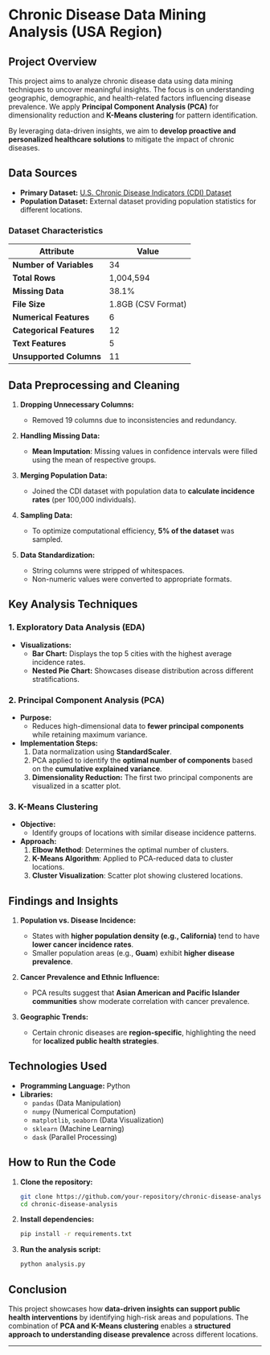 # **Chronic Disease Data Mining Analysis (USA Region)**

## **Project Overview**
This project aims to analyze chronic disease data using data mining techniques to uncover meaningful insights. The focus is on understanding geographic, demographic, and health-related factors influencing disease prevalence. We apply **Principal Component Analysis (PCA)** for dimensionality reduction and **K-Means clustering** for pattern identification. 

By leveraging data-driven insights, we aim to **develop proactive and personalized healthcare solutions** to mitigate the impact of chronic diseases.

## **Data Sources**
- **Primary Dataset:** [U.S. Chronic Disease Indicators (CDI) Dataset](https://catalog.data.gov/dataset/u-s-chronic-disease-indicators-cdi)
- **Population Dataset:** External dataset providing population statistics for different locations.

### **Dataset Characteristics**
| Attribute            | Value       |
|----------------------|------------|
| **Number of Variables** | 34      |
| **Total Rows**        | 1,004,594 |
| **Missing Data**      | 38.1%     |
| **File Size**         | 1.8GB (CSV Format) |
| **Numerical Features**| 6        |
| **Categorical Features** | 12     |
| **Text Features**     | 5        |
| **Unsupported Columns** | 11     |

## **Data Preprocessing and Cleaning**
1. **Dropping Unnecessary Columns:**  
   - Removed 19 columns due to inconsistencies and redundancy.

2. **Handling Missing Data:**  
   - **Mean Imputation**: Missing values in confidence intervals were filled using the mean of respective groups.

3. **Merging Population Data:**  
   - Joined the CDI dataset with population data to **calculate incidence rates** (per 100,000 individuals).

4. **Sampling Data:**  
   - To optimize computational efficiency, **5% of the dataset** was sampled.

5. **Data Standardization:**  
   - String columns were stripped of whitespaces.
   - Non-numeric values were converted to appropriate formats.

## **Key Analysis Techniques**

### **1. Exploratory Data Analysis (EDA)**
- **Visualizations:**
  - **Bar Chart:** Displays the top 5 cities with the highest average incidence rates.
  - **Nested Pie Chart:** Showcases disease distribution across different stratifications.

### **2. Principal Component Analysis (PCA)**
- **Purpose:**  
  - Reduces high-dimensional data to **fewer principal components** while retaining maximum variance.
- **Implementation Steps:**
  1. Data normalization using **StandardScaler**.
  2. PCA applied to identify the **optimal number of components** based on the **cumulative explained variance**.
  3. **Dimensionality Reduction:** The first two principal components are visualized in a scatter plot.

### **3. K-Means Clustering**
- **Objective:**  
  - Identify groups of locations with similar disease incidence patterns.
- **Approach:**
  1. **Elbow Method**: Determines the optimal number of clusters.
  2. **K-Means Algorithm**: Applied to PCA-reduced data to cluster locations.
  3. **Cluster Visualization**: Scatter plot showing clustered locations.

## **Findings and Insights**
1. **Population vs. Disease Incidence:**
   - States with **higher population density (e.g., California)** tend to have **lower cancer incidence rates**.
   - Smaller population areas (e.g., **Guam**) exhibit **higher disease prevalence**.

2. **Cancer Prevalence and Ethnic Influence:**
   - PCA results suggest that **Asian American and Pacific Islander communities** show moderate correlation with cancer prevalence.

3. **Geographic Trends:**
   - Certain chronic diseases are **region-specific**, highlighting the need for **localized public health strategies**.

## **Technologies Used**
- **Programming Language:** Python
- **Libraries:**  
  - `pandas` (Data Manipulation)  
  - `numpy` (Numerical Computation)  
  - `matplotlib`, `seaborn` (Data Visualization)  
  - `sklearn` (Machine Learning)  
  - `dask` (Parallel Processing)

## **How to Run the Code**
1. **Clone the repository:**
   ```bash
   git clone https://github.com/your-repository/chronic-disease-analysis.git
   cd chronic-disease-analysis
   ```
2. **Install dependencies:**
   ```bash
   pip install -r requirements.txt
   ```
3. **Run the analysis script:**
   ```bash
   python analysis.py
   ```

## **Conclusion**
This project showcases how **data-driven insights can support public health interventions** by identifying high-risk areas and populations. The combination of **PCA and K-Means clustering** enables a **structured approach to understanding disease prevalence** across different locations.

---
